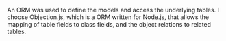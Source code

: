An ORM was used to define the models and access the
underlying tables. I choose Objection.js, which is a ORM written for Node.js, that allows
the mapping of table fields to class fields, and the object relations to 
related tables.